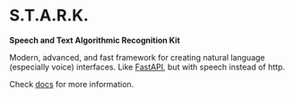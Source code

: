 # S.T.A.R.K.

**Speech and Text Algorithmic Recognition Kit**

Modern, advanced, and fast framework for creating natural language (especially voice) interfaces. Like [FastAPI](https://fastapi.tiangolo.com/), but with speech instead of http. 

Check [docs](https://stark.markparker.me/) for more information.
